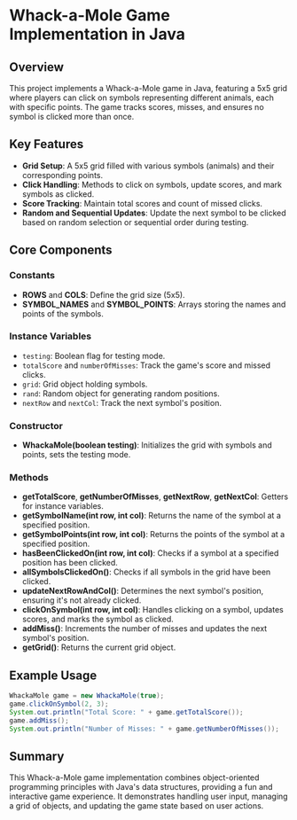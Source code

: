 # Whack-a-Mole Game Implementation in Java

## Overview
This project implements a Whack-a-Mole game in Java, featuring a 5x5 grid where players can click on symbols representing different animals, each with specific points. The game tracks scores, misses, and ensures no symbol is clicked more than once.

## Key Features
- **Grid Setup**: A 5x5 grid filled with various symbols (animals) and their corresponding points.
- **Click Handling**: Methods to click on symbols, update scores, and mark symbols as clicked.
- **Score Tracking**: Maintain total scores and count of missed clicks.
- **Random and Sequential Updates**: Update the next symbol to be clicked based on random selection or sequential order during testing.

## Core Components

### Constants
- **ROWS** and **COLS**: Define the grid size (5x5).
- **SYMBOL_NAMES** and **SYMBOL_POINTS**: Arrays storing the names and points of the symbols.

### Instance Variables
- `testing`: Boolean flag for testing mode.
- `totalScore` and `numberOfMisses`: Track the game's score and missed clicks.
- `grid`: Grid object holding symbols.
- `rand`: Random object for generating random positions.
- `nextRow` and `nextCol`: Track the next symbol's position.

### Constructor
- **WhackaMole(boolean testing)**: Initializes the grid with symbols and points, sets the testing mode.

### Methods
- **getTotalScore**, **getNumberOfMisses**, **getNextRow**, **getNextCol**: Getters for instance variables.
- **getSymbolName(int row, int col)**: Returns the name of the symbol at a specified position.
- **getSymbolPoints(int row, int col)**: Returns the points of the symbol at a specified position.
- **hasBeenClickedOn(int row, int col)**: Checks if a symbol at a specified position has been clicked.
- **allSymbolsClickedOn()**: Checks if all symbols in the grid have been clicked.
- **updateNextRowAndCol()**: Determines the next symbol's position, ensuring it's not already clicked.
- **clickOnSymbol(int row, int col)**: Handles clicking on a symbol, updates scores, and marks the symbol as clicked.
- **addMiss()**: Increments the number of misses and updates the next symbol's position.
- **getGrid()**: Returns the current grid object.

## Example Usage
```java
WhackaMole game = new WhackaMole(true);
game.clickOnSymbol(2, 3);
System.out.println("Total Score: " + game.getTotalScore());
game.addMiss();
System.out.println("Number of Misses: " + game.getNumberOfMisses());
```

## Summary
This Whack-a-Mole game implementation combines object-oriented programming principles with Java's data structures, providing a fun and interactive game experience. It demonstrates handling user input, managing a grid of objects, and updating the game state based on user actions.
